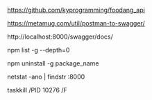 <!-- GitHub API  -->

https://github.com/kyprogramming/foodang_api

<!-- postman to swagger converter -->

https://metamug.com/util/postman-to-swagger/

http://localhost:8000/swagger/docs/

<!-- find list of all package installed globally -->

npm list -g --depth=0

npm uninstall -g package_name

<!-- Kill PORT -->

netstat -ano | findstr :8000

taskkill /PID 10276 /F
